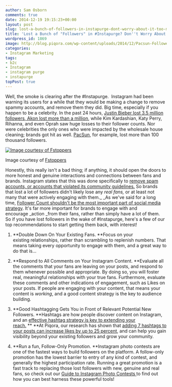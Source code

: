 ```yaml
---
author: Sam Osborn
comments: true
date: 2014-12-19 19:15:23+00:00
layout: post
slug: lost-a-bunch-of-followers-in-instapurge-dont-worry-about-it-too-much
title: 'Lost a Bunch of "Followers" in #Instapurge? Don''t Worry About It Too Much. '
wordpress_id: 1869
image: http://blog.piqora.com/wp-content/uploads/2014/12/Pacsun-Follower-hit.jpg
categories: 
- Instagram Marketing
tags:
- b2c
- Instagram
- instagram purge
- instapurge
topPost: true
---
```


<span>W</span>ell, the smoke is clearing after the #Instapurge.  Instagram had been warning its users for a while that they would be making a change to remove spammy accounts, and remove them they did. Big time, especially if you happen to be a celebrity. In the past 24 hours, [Justin Bieber lost 3.5 million followers, Akon lost more than a million](http://www.businessinsider.com/instagram-rapture-claims-millions-of-celebrity-instagram-followers-2014-12#ixzz3MIACKDNo), while Kim Kardashian, Katy Perry, Rihanna, and even Oprah saw huge losses to their follower counts. Nor were celebrities the only ones who were impacted by the wholesale house cleaning; brands got hit as well. [PacSun](http://instagram.com/pacsun), for example, lost more than 100 thousand followers.


[![Image courtesy of Fstoppers](http://blog.piqora.com/wp-content/uploads/2014/12/Pacsun-Follower-hit.jpg)](http://blog.piqora.com/wp-content/uploads/2014/12/Pacsun-Follower-hit.jpg)

Image courtesy of [Fstoppers](https://fstoppers.com/apps/why-i-dont-care-i-lost-2000-followers-instagram-50386)


Honestly, this really isn't a bad thing; if anything, it should open the doors to more honest and genuine interactions and connections between fans and brands. Instagram states that this was done specifically to [remove spam accounts, or accounts that violated its community guidelines.](http://www.businessinsider.com/instagram-rapture-claims-millions-of-celebrity-instagram-followers-2014-12#ixzz3MIACKDNo) So brands that lost a lot of followers didn't likely lose any _real fans,_ or at least not many that were actively engaging with them._ _As we've said for a long time, [Follower Count shouldn't be the most important part of social media strategy](http://blog.piqora.com/follower-count-is-bullshit/). It's far more important for brands to engage with and encourage _action _from their fans, rather than simply have a lot of them. So if you have lost followers in the wake of #Instapurge, here's a few of our top recommendations to start getting them back, with interest!



	
  1. **Double Down On Your Existing Fans. **Focus on your existing relationships, rather than scrambling to replenish numbers. That means taking every opportunity to engage with them, and a great way to do that is...

	
  2. **Respond to All Comments on Your Instagram Content. **Evaluate all the comments that your fans are leaving on your posts, and respond to them whenever possible and appropriate. By doing so, you will foster real, meaningful relationships with your true fans. Furthermore, evaluate these comments and other indications of engagement, such as Likes on your posts. If people are engaging with your content, that means your content is _working_, and a good content strategy is the key to audience building.

	
  3. **Good Hashtagging Gets You in Front of Relevant Potential New Followers. **Hashtags are how people discover content on Instagram, and an [effective hashtag strategy is key to extending your reach.](http://go.piqora.com/instagram-hashtag-report.html) ** **At Piqora, our research has shown that [adding 7 hashtags to your posts can increase likes by up to 25 percent](http://blog.piqora.com/top-question-from-social-fresh-what-are-the-7-magic-hashtags/), and can help you gain visibility beyond your existing followers and grow your community.

	
  4. **Run a fun, Follow-Only Promotion. **Instagram photo contests are one of the fastest ways to build followers on the platform. A follow-only promotion has the lowest barrier to entry of any kind of contest, and generally the highest participation rate. Running a great promotion is a fast track to replacing those lost followers with new, genuine and real fans, so check out our [Guide to Instagram Photo Contests ](http://piqora.docalytics.com/v/guide_to_instagram_photo_contests_piqora)to find out how you can best harness these powerful tools!



